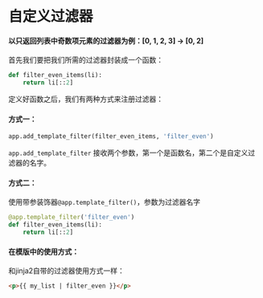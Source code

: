 # 自定义过滤器

#### 以只返回列表中奇数项元素的过滤器为例：[0, 1, 2, 3] -> [0, 2]

首先我们要把我们所需的过滤器封装成一个函数：

```python
def filter_even_items(li):
    return li[::2]
```

定义好函数之后，我们有两种方式来注册过滤器：

#### 方式一：

```python
app.add_template_filter(filter_even_items, 'filter_even')
```

`app.add_template_filter` 接收两个参数，第一个是函数名，第二个是自定义过滤器的名字。



#### 方式二：

使用带参装饰器`@app.template_filter()`，参数为过滤器名字

```python
@app.template_filter('filter_even')
def filter_even_items(li):
    return li[::2]
```





#### 在模版中的使用方式：

和jinja2自带的过滤器使用方式一样：

```html
<p>{{ my_list | filter_even }}</p>
```


